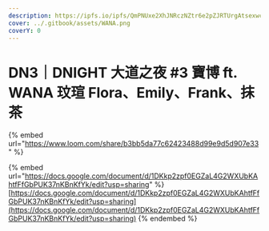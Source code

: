 ```yaml
---
description: https://ipfs.io/ipfs/QmPNUxe2XhJNRczNZtr6e2pZJRTUrgAtsexwca3DkcmUDG
cover: ../.gitbook/assets/WANA.png
coverY: 0
---
```


# DN3｜DNIGHT 大道之夜 #3 寶博 ft. WANA 玟瑄 Flora、Emily、Frank、抹茶

{% embed url="https://www.loom.com/share/b3bb5da77c62423488d99e9d5d907e33" %}

{% embed url="https://docs.google.com/document/d/1DKkp2zpf0EGZaL4G2WXUbKAhtfFfGbPUK37nKBnKfYk/edit?usp=sharing" %}
[https://docs.google.com/document/d/1DKkp2zpf0EGZaL4G2WXUbKAhtfFfGbPUK37nKBnKfYk/edit?usp=sharing](https://docs.google.com/document/d/1DKkp2zpf0EGZaL4G2WXUbKAhtfFfGbPUK37nKBnKfYk/edit?usp=sharing)
{% endembed %}
